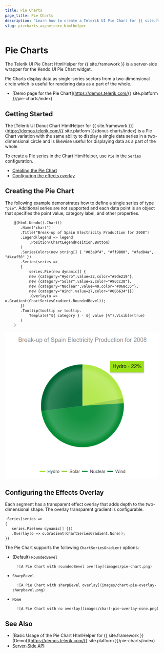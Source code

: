 ```yaml
---
title: Pie Charts
page_title: Pie Charts
description: "Learn how to create a Telerik UI Pie Chart for {{ site.framework }} and specify its point value, category label, and other properties."
slug: piecharts_aspnetcore_htmlhelper
---
```


# Pie Charts

The Telerik UI Pie Chart HtmlHelper for {{ site.framework }} is a server-side wrapper for the Kendo UI Pie Chart widget.

Pie Charts display data as single-series sectors from a two-dimensional circle which is useful for rendering data as a part of the whole.

* [Demo page for the Pie Chart](https://demos.telerik.com/{{ site.platform }}/pie-charts/index)

## Getting Started

The [Telerik UI Donut Chart HtmlHelper for {{ site.framework }}](https://demos.telerik.com/{{ site.platform }}/donut-charts/index) is a Pie Chart variation with the same ability to display a single data series in a two-dimensional circle and is likewise useful for displaying data as a part of the whole.

To create a Pie series in the Chart HtmlHelper, use `Pie` in the `Series` configuration.

* [Creating the Pie Chart](#creating-the-pie-chart)
* [Configuring the effects overlay](#configuring-the-effects-overlay)

## Creating the Pie Chart

The following example demonstrates how to define a single series of type `"pie"`. Additional series are not supported and each data point is an object that specifies the point value, category label, and other properties.

        @(Html.Kendo().Chart()
           .Name("chart")
           .Title("Break-up of Spain Electricity Production for 2008")
           .Legend(legend => legend
               .Position(ChartLegendPosition.Bottom)
           )
           .SeriesColors(new string[] { "#03a9f4", "#ff9800", "#fad84a", "#4caf50" })
           .Series(series =>
           {
               series.Pie(new dynamic[] {
               new {category="Hydro",value=22,color="#9de219"},
               new {category="Solar",value=2,color="#90cc38"},
               new {category="Nuclear",value=49,color="#068c35"},
               new {category="Wind",value=27,color="#006634"}})
               .Overlay(o => o.Gradient(ChartSeriesGradient.RoundedBevel));
           })
           .Tooltip(tooltip => tooltip.
               Template("${ category } - ${ value }%").Visible(true)
           )
        )

![A sample Pie Chart](images/pie-chart.png)

## Configuring the Effects Overlay

Each segment has a transparent effect overlay that adds depth to the two-dimensional shape. The overlay transparent gradient is configurable.

    .Series(series =>
    {
       series.Pie(new dynamic[] {})
       .Overlay(o => o.Gradient(ChartSeriesGradient.None));
    })

The Pie Chart supports the following `ChartSeriesGradient` options:

* (Default) `RoundedBevel`

        ![A Pie Chart with roundedBevel overlay](images/pie-chart.png)

* `SharpBevel`

        ![A Pie Chart with sharpBevel overlay](images/chart-pie-overlay-sharpbevel.png)

* `None`

        ![A Pie Chart with no overlay](images/chart-pie-overlay-none.png)

## See Also

* [Basic Usage of the Pie Chart HtmlHelper for {{ site.framework }} (Demo)](https://demos.telerik.com/{{ site.platform }}/pie-charts/index)
* [Server-Side API](/api/chart)
